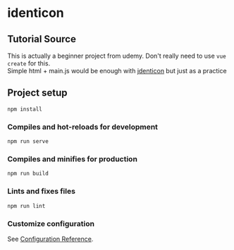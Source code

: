 # identicon

## Tutorial Source
This is actually a beginner project from udemy.  Don't really need to use `vue create` for this.  
Simple html + main.js would be enough with [jdenticon](https://jdenticon.com/) but just as a practice

## Project setup
```
npm install
```

### Compiles and hot-reloads for development
```
npm run serve
```

### Compiles and minifies for production
```
npm run build
```

### Lints and fixes files
```
npm run lint
```

### Customize configuration
See [Configuration Reference](https://cli.vuejs.org/config/).
